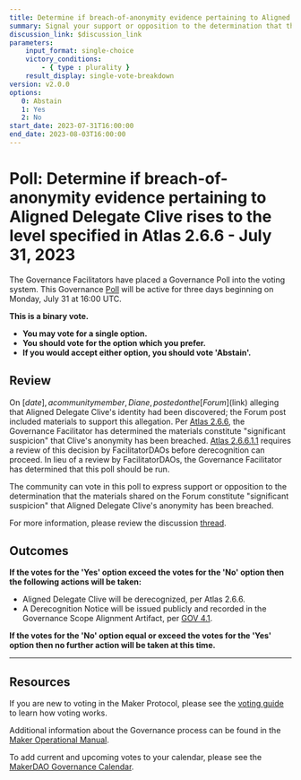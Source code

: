 ```yaml
---
title: Determine if breach-of-anonymity evidence pertaining to Aligned Delegate Clive rises to the level specified in Atlas 2.6.6 - July 31, 2023
summary: Signal your support or opposition to the determination that the breach-of-anonymity evidence pertaining to Aligned Delegate Clive rises to the level of "significant suspicion," as specified in Atlas 2.6.6.
discussion_link: $discussion_link
parameters:
    input_format: single-choice
    victory_conditions:
        - { type : plurality }
    result_display: single-vote-breakdown
version: v2.0.0
options:
   0: Abstain
   1: Yes
   2: No
start_date: 2023-07-31T16:00:00
end_date: 2023-08-03T16:00:00
---
```

# Poll: Determine if breach-of-anonymity evidence pertaining to Aligned Delegate Clive rises to the level specified in Atlas 2.6.6 - July 31, 2023

The Governance Facilitators have placed a Governance Poll into the voting system. This Governance [Poll](https://manual.makerdao.com/governance/governance-cycle/weekly-governance-cycle#weekly-governance-cycle-definitions-mip16c1) will be active for three days beginning on Monday, July 31 at 16:00 UTC.

**This is a binary vote.**

- **You may vote for a single option.**
- **You should vote for the option which you prefer.**
- **If you would accept either option, you should vote 'Abstain'.**

## Review

On [$date], a community member, Diane, posted on the [Forum]($link) alleging that Aligned Delegate Clive's identity had been discovered; the Forum post included materials to support this allegation. Per [Atlas 2.6.6](https://mips.makerdao.com/mips/details/MIP101#2-6-6-aligned-delegate-privacy), the Governance Facilitator has determined the materials constitute "significant suspicion" that Clive's anonymity has been breached. [Atlas 2.6.6.1.1](https://mips.makerdao.com/mips/details/MIP101#2-6-6-1-1) requires a review of this decision by FacilitatorDAOs before derecognition can proceed. In lieu of a review by FacilitatorDAOs, the Governance Facilitator has determined that this poll should be run. 

The community can vote in this poll to express support or opposition to the determination that the materials shared on the Forum constitute "significant suspicion" that Aligned Delegate Clive's anonymity has been breached.

For more information, please review the discussion [thread]($discussion_link).

## Outcomes

**If the votes for the 'Yes' option exceed the votes for the 'No' option then the following actions will be taken:**

* Aligned Delegate Clive will be derecognized, per Atlas 2.6.6.
* A Derecognition Notice will be issued publicly and recorded in the Governance Scope Alignment Artifact, per [GOV 4.1](https://mips.makerdao.com/mips/details/MIP113#4-1-alignment-conserver-derecognition).

**If the votes for the 'No' option equal or exceed the votes for the 'Yes' option then no further action will be taken at this time.**

---

## Resources

If you are new to voting in the Maker Protocol, please see the [voting guide](https://manual.makerdao.com/governance/voting-in-makerdao/on-chain-governance) to learn how voting works.

Additional information about the Governance process can be found in the [Maker Operational Manual](https://manual.makerdao.com).

To add current and upcoming votes to your calendar, please see the [MakerDAO Governance Calendar](https://manual.makerdao.com/makerdao/calendars/governance-calendar).
